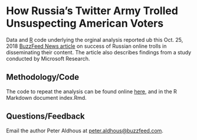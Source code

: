 # How Russia’s Twitter Army Trolled Unsuspecting American Voters

Data and [R](https://www.r-project.org/) code underlying the orginal analysis reported ub this Oct. 25, 2018 [BuzzFeed News article](https://www.buzzfeednews.com/article/peteraldhous/rrussia-online-trolls-engagement-strategy) on success of Russian online trolls in disseminating their content. The article also describes findings from a study conducted by Microsoft Research.

## Methodology/Code

The code to repeat the analysis can be found online [here](https://buzzfeednews.github.io/2018-10-russian-twitter-trolls), and in the R Markdown document index.Rmd.


## Questions/Feedback

Email the author Peter Aldhous at peter.aldhous@buzzfeed.com.